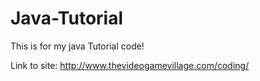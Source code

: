 # Java-Tutorial
This is for my java Tutorial code!

Link to site: http://www.thevideogamevillage.com/coding/
